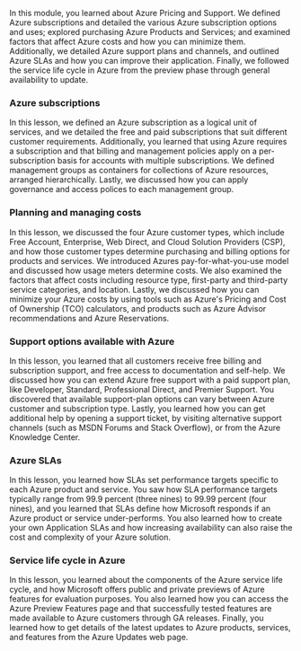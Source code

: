 
In this module, you learned about Azure Pricing and Support. We defined Azure subscriptions and detailed the various Azure subscription options and uses; explored purchasing Azure Products and Services; and examined factors that affect Azure costs and how you can minimize them. Additionally, we detailed Azure support plans and channels, and outlined Azure SLAs and how you can improve their application. Finally, we followed the service life cycle in Azure from the preview phase through general availability to update.

### Azure subscriptions ###
In this lesson, we defined an Azure subscription as a logical unit of services, and we detailed the free and paid subscriptions that suit different customer requirements. Additionally, you learned that using Azure requires a subscription and that billing and management policies apply on a per-subscription basis for accounts with multiple subscriptions. We defined management groups as containers for collections of Azure resources, arranged hierarchically. Lastly, we discussed how you can apply governance and access polices to each management group.

### Planning and managing costs ###
In this lesson, we discussed the four Azure customer types, which include Free Account, Enterprise, Web Direct, and Cloud Solution Providers (CSP), and how those customer types determine purchasing and billing options for products and services. We introduced Azures pay-for-what-you-use model and discussed how usage meters determine costs. We also examined the factors that affect costs including resource type, first-party and third-party service categories, and location. Lastly, we discussed how you can minimize your Azure costs by using tools such as Azure's Pricing and Cost of Ownership (TCO) calculators, and products such as Azure Advisor recommendations and Azure Reservations.

### Support options available with Azure ###
In this lesson, you learned that all customers receive free billing and subscription support, and free access to documentation and self-help. We discussed how you can extend Azure free support with a paid support plan, like Developer, Standard, Professional Direct, and Premier Support.  You discovered that available support-plan options can vary between Azure customer and subscription type. Lastly, you learned how you can get additional help by opening a support ticket, by visiting alternative support channels (such as MSDN Forums and Stack Overflow), or from the Azure Knowledge Center.

### Azure SLAs ###
In this lesson, you learned how SLAs set performance targets specific to each Azure product and service.  You saw how SLA performance targets typically range from 99.9 percent (three nines) to 99.99 percent (four nines), and you learned that SLAs define how Microsoft responds if an Azure product or service under-performs.  You also learned how to create your own Application SLAs and how increasing availability can also raise the cost and complexity of your Azure solution.

### Service life cycle in Azure ###
In this lesson, you learned about the components of the Azure service life cycle, and how Microsoft offers public and private previews of Azure features for evaluation purposes.  You also learned how you can access the Azure Preview Features page and that successfully tested features are made available to Azure customers through GA releases.  Finally, you learned how to get details of the latest updates to Azure products, services, and features from the Azure Updates web page.
